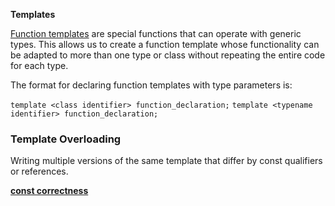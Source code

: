 **Templates**

[Function templates](https://en.cppreference.com/w/cpp/language/templates.html) are special functions that can operate with generic types. This allows us to create a function template whose functionality can be adapted to more than one type or class without repeating the entire code for each type.

The format for declaring function templates with type parameters is:

`template <class identifier> function_declaration;`
`template <typename identifier> function_declaration;`

### Template Overloading
Writing multiple versions of the same template that differ by const qualifiers or references.

**[const correctness](https://isocpp.org/wiki/faq/const-correctness)**